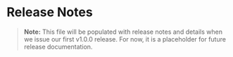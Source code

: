 # Release Notes

> **Note:** This file will be populated with release notes and details when we issue our first v1.0.0 release. For now, it is a placeholder for future release documentation.
